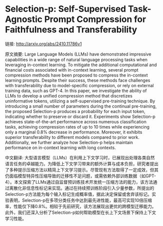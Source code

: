 # Selection-p: Self-Supervised Task-Agnostic Prompt Compression for Faithfulness and Transferability

链接: http://arxiv.org/abs/2410.11786v1

原文摘要:
Large Language Models (LLMs) have demonstrated impressive capabilities in a
wide range of natural language processing tasks when leveraging in-context
learning. To mitigate the additional computational and financial costs
associated with in-context learning, several prompt compression methods have
been proposed to compress the in-context learning prompts. Despite their
success, these methods face challenges with transferability due to
model-specific compression, or rely on external training data, such as GPT-4.
In this paper, we investigate the ability of LLMs to develop a unified
compression method that discretizes uninformative tokens, utilizing a
self-supervised pre-training technique. By introducing a small number of
parameters during the continual pre-training, the proposed Selection-p produces
a probability for each input token, indicating whether to preserve or discard
it. Experiments show Selection-p achieves state-of-the-art performance across
numerous classification tasks, achieving compression rates of up to 10 times
while experiencing only a marginal 0.8% decrease in performance. Moreover, it
exhibits superior transferability to different models compared to prior work.
Additionally, we further analyze how Selection-p helps maintain performance on
in-context learning with long contexts.

中文翻译:
大型语言模型（LLMs）在利用上下文学习时，已展现出处理各类自然语言任务的卓越能力。为降低上下文学习带来的额外计算与成本负担，研究者提出了多种提示压缩方法以精简上下文学习提示。尽管现有方法取得了一定成效，但其仍面临模型特异性压缩导致的迁移性不足问题，或需依赖外部训练数据（如GPT-4）。本文探索了LLMs通过自监督预训练技术开发统一压缩方法的能力，该方法通过离散化非信息性标记来实现。通过在持续预训练阶段引入少量参数，所提出的Selection-p方法能为每个输入标记生成概率值，据此决定保留或舍弃该标记。实验表明，Selection-p在多项分类任务中达到最先进性能，最高可实现10倍压缩率，性能仅下降0.8%。相较于先前研究，该方法展现出更优的跨模型迁移能力。此外，我们还深入分析了Selection-p如何帮助模型在长上下文场景下保持上下文学习性能。
